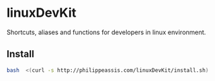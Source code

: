 # linuxDevKit
Shortcuts, aliases and functions for developers in linux environment. 

## Install
```bash
bash  <(curl -s http://philippeassis.com/linuxDevKit/install.sh)
```
